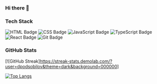 ### Hi there 👋

### Tech Stack
<div id="badges">
  <img src="https://img.shields.io/badge/html5-red?logo=html5&logoColor=white&style=for-the-badge" alt="HTML Badge"/>
  <img src="https://img.shields.io/badge/css3-blue?logo=css3&logoColor=white&style=for-the-badge" alt="CSS Badge"/>
  <img src="https://img.shields.io/badge/javascript-grey?logo=javascript&logoColor=gold&style=for-the-badge" alt="JavaScript Badge"/>
  <img src="https://img.shields.io/badge/typescript-blue?logo=typescript&logoColor=white&style=for-the-badge" alt="TypeScript Badge"/>
  <img src="https://img.shields.io/badge/react-grey?logo=react&logoColor=light-blue&style=for-the-badge" alt="React Badge"/>
  <img src="https://img.shields.io/badge/git-black?logo=git&logoColor=dark-orange&style=for-the-badge" alt="Git Badge"/>
</div>

### GitHub Stats
[![GitHub Streak]https://streak-stats.demolab.com/?user=dpodsobilov&theme=dark&background=000000]

[![Top Langs](https://github-readme-stats.vercel.app/api/top-langs/?username=dpodsobilov)](https://github.com/anuraghazra/github-readme-stats)
<!--
**dpodsobilov/dpodsobilov** is a ✨ _special_ ✨ repository because its `README.md` (this file) appears on your GitHub profile.

Here are some ideas to get you started:

- 🔭 I’m currently working on ...
- 🌱 I’m currently learning ...
- 👯 I’m looking to collaborate on ...
- 🤔 I’m looking for help with ...
- 💬 Ask me about ...
- 📫 How to reach me: ...
- 😄 Pronouns: ...
- ⚡ Fun fact: ...
-->
